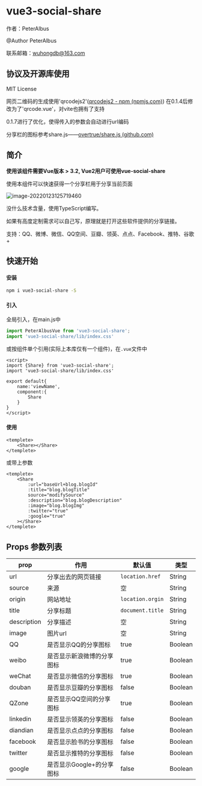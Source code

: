 # vue3-social-share

作者：PeterAlbus

@Author PeterAlbus

联系邮箱：wuhongdb@163.com

## 协议及开源库使用

MIT License

网页二维码的生成使用'qrcodejs2'([qrcodejs2 - npm (npmjs.com)](https://www.npmjs.com/package/qrcodejs2))
在0.1.4后修改为了'qrcode.vue'，对vite也拥有了支持

0.1.7进行了优化，使得传入的参数会自动进行url编码

分享栏的图标参考share.js——[overtrue/share.js (github.com)](https://github.com/overtrue/share.js)

## 简介

**使用该组件需要Vue版本 > 3.2, Vue2用户可使用vue-social-share**

使用本组件可以快速获得一个分享栏用于分享当前页面

![image-20220123125719460](https://file.peteralbus.com/assets/blog/imgs/blogimg/image-20220123125719460.png)

没什么技术含量，使用TypeScript编写。

如果有高度定制需求可以自己写，原理就是打开这些软件提供的分享链接。

支持：QQ、微博、微信、QQ空间、豆瓣、领英、点点、Facebook、推特、谷歌+

## 快速开始

#### 安装

```bash
npm i vue3-social-share -S
```

#### 引入

全局引入，在main.js中

```js
import PeterAlbusVue from 'vue3-social-share';
import 'vue3-social-share/lib/index.css'
```

或按组件单个引用(实际上本库仅有一个组件)，在`.vue`文件中

```vue
<script>
import {Share} from 'vue3-social-share';
import 'vue3-social-share/lib/index.css'
    
export default{
    name:'viewName',
    component:{
        Share
    }
}
</script>
```

#### 使用

```vue
<templete>
    <Share></Share>
</templete>
```

或带上参数

```vue
<templete>
    <Share
		:url="baseUrl+blog.blogId"
		:title="blog.blogTitle"
		source="modifySource"
		:description="blog.blogDescription"
		:image="blog.blogImg"
		:twitter="true"
		:google="true"
	></Share>
</templete>
```

## Props 参数列表

| prop        | 作用                       | 默认值           | 类型    |
| ----------- | -------------------------- | ---------------- | ------- |
| url         | 分享出去的网页链接         | `location.href`  | String  |
| source      | 来源                       | 空               | String  |
| origin      | 网站地址                   | `location.orgin` | String  |
| title       | 分享标题                   | `document.title` | String  |
| description | 分享描述                   | 空               | String  |
| image       | 图片url                    | 空               | String  |
| QQ          | 是否显示QQ的分享图标       | true             | Boolean |
| weibo       | 是否显示新浪微博的分享图标 | true             | Boolean |
| weChat      | 是否显示微信的分享图标     | true             | Boolean |
| douban      | 是否显示豆瓣的分享图标     | false            | Boolean |
| QZone       | 是否显示QQ空间的分享图标   | true             | Boolean |
| linkedin    | 是否显示领英的分享图标     | false            | Boolean |
| diandian    | 是否显示点点的分享图标     | false            | Boolean |
| facebook    | 是否显示脸书的分享图标     | false            | Boolean |
| twitter     | 是否显示推特的分享图标     | false            | Boolean |
| google      | 是否显示Google+的分享图标  | false            | Boolean |


